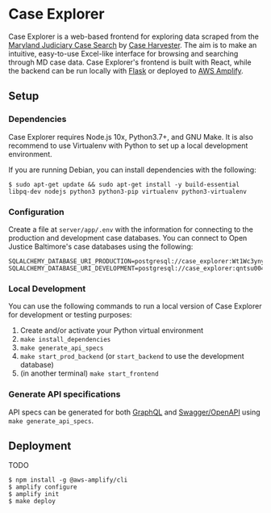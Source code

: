 # Case Explorer

Case Explorer is a web-based frontend for exploring data scraped from the [Maryland Judiciary Case Search](http://casesearch.courts.state.md.us/casesearch/inquiry-index.jsp) by [Case Harvester](https://github.com/dismantl/CaseHarvester). The aim is to make an intuitive, easy-to-use Excel-like interface for browsing and searching through MD case data. Case Explorer's frontend is built with React, while the backend can be run locally with [Flask](https://flask.palletsprojects.com/) or deployed to [AWS Amplify](https://aws.amazon.com/amplify/).

## Setup

### Dependencies

Case Explorer requires Node.js 10x, Python3.7+, and GNU Make. It is also recommend to use Virtualenv with Python to set up a local development environment.

If you are running Debian, you can install dependencies with the following:

```
$ sudo apt-get update && sudo apt-get install -y build-essential libpq-dev nodejs python3 python3-pip virtualenv python3-virtualenv
```

### Configuration

Create a file at `server/app/.env` with the information for connecting to the production and development case databases. You can connect to Open Justice Baltimore's case databases using the following:

```
SQLALCHEMY_DATABASE_URI_PRODUCTION=postgresql://case_explorer:Wt1Wc3yny9XHhChCktVj@db.openjusticebaltimore.org/mjcs
SQLALCHEMY_DATABASE_URI_DEVELOPMENT=postgresql://case_explorer:qntsu004A&DCxQyqrV5Q@dev.db.openjusticebaltimore.org/mjcs
```

### Local Development

You can use the following commands to run a local version of Case Explorer for development or testing purposes:

1. Create and/or activate your Python virtual environment
1. `make install_dependencies`
1. `make generate_api_specs`
1. `make start_prod_backend` (or `start_backend` to use the development database)
1. (in another terminal) `make start_frontend`

### Generate API specifications

API specs can be generated for both [GraphQL](https://graphql.org/) and [Swagger/OpenAPI](https://swagger.io/) using `make generate_api_specs`.

## Deployment

TODO

```
$ npm install -g @aws-amplify/cli
$ amplify configure
$ amplify init
$ make deploy
```

